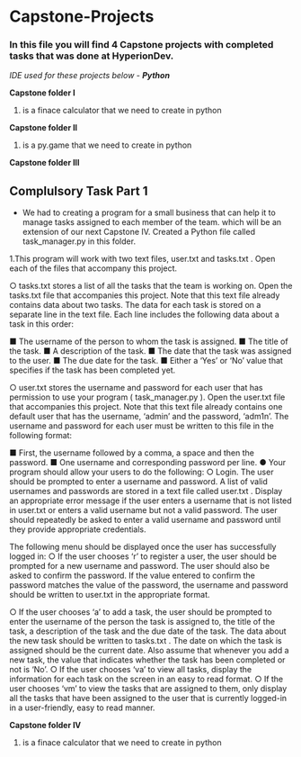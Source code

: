# Capstone-Projects

### In this file you will find 4 Capstone projects with completed tasks that was done at HyperionDev.

_IDE used for these projects below - **Python**_

**Capstone folder I**
1. is a finace calculator that we need to create in python

**Capstone folder II**
1. is a py.game that we need to create in python

**Capstone folder III**
## Complulsory Task Part 1
* We had to creating a program for a small business that can
help it to manage tasks assigned to each member of the team. which will be an extension of our next Capstone IV.
Created a Python file called task_manager.py in this folder.

 1.This program will work with two text files, user.txt and tasks.txt . Open
each of the files that accompany this project.

○ tasks.txt stores a list of all the tasks that the team is working on.
Open the tasks.txt file that accompanies this project. Note that this
text file already contains data about two tasks. The data for each
task is stored on a separate line in the text file. Each line includes
the following data about a task in this order:

■ The username of the person to whom the task is assigned.
■ The title of the task.
■ A description of the task.
■ The date that the task was assigned to the user.
■ The due date for the task.
■ Either a ‘Yes’ or ‘No’ value that specifies if the task has been
completed yet.

○ user.txt stores the username and password for each user that has
permission to use your program ( task_manager.py ). Open the
user.txt file that accompanies this project. Note that this text file
already contains one default user that has the username, ‘admin’
and the password, ‘adm1n’. The username and password for each
user must be written to this file in the following format:

■ First, the username followed by a comma, a space and then
the password.
■ One username and corresponding password per line.
● Your program should allow your users to do the following:
○ Login. The user should be prompted to enter a username and
password. A list of valid usernames and passwords are stored in a
text file called user.txt . Display an appropriate error message if the
user enters a username that is not listed in user.txt or enters a valid
username but not a valid password. The user should repeatedly be
asked to enter a valid username and password until they provide
appropriate credentials.

The following menu should be displayed once the user has
successfully logged in:
○ If the user chooses ‘r’ to register a user, the user should be
prompted for a new username and password. The user should also
be asked to confirm the password. If the value entered to confirm
the password matches the value of the password, the username
and password should be written to user.txt in the appropriate
format.

○ If the user chooses ‘a’ to add a task, the user should be prompted to
enter the username of the person the task is assigned to, the title of
the task, a description of the task and the due date of the task. The
data about the new task should be written to tasks.txt . The date on
which the task is assigned should be the current date. Also assume
that whenever you add a new task, the value that indicates
whether the task has been completed or not is ‘No’.
○ If the user chooses ‘va’ to view all tasks, display the information for
each task on the screen in an easy to read format.
○ If the user chooses ‘vm’ to view the tasks that are assigned to them,
only display all the tasks that have been assigned to the user that is
currently logged-in in a user-friendly, easy to read manner.

**Capstone folder IV**
1. is a finace calculator that we need to create in python




